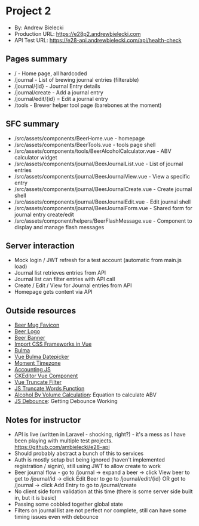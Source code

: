 # Project 2
+ By: Andrew Bielecki
+ Production URL: <https://e28p2.andrewbielecki.com>
+ API Test URL: <https://e28-api.andrewbielecki.com/api/health-check>

## Pages summary
* / - Home page, all hardcoded
* /journal - List of brewing journal entries (filterable)
* /journal/{id} - Journal Entry details
* /journal/create - Add a journal entry
* /journal/edit/{id} = Edit a journal entry
* /tools - Brewer helper tool page (barebones at the moment)

## SFC summary
* /src/assets/components/BeerHome.vue - homepage
* /src/assets/components/BeerTools.vue - tools page shell
* /src/assets/components/tools/BeerAlcoholCalculator.vue - ABV calculator widget
* /src/assets/components/journal/BeerJournalList.vue - List of journal entries
* /src/assets/components/journal/BeerJournalView.vue - View a specific entry
* /src/assets/components/journal/BeerJournalCreate.vue - Create journal shell
* /src/assets/components/journal/BeerJournalEdit.vue - Edit journal shell
* /src/assets/components/journal/BeerJournalForm.vue - Shared form for journal entry create/edit
* /src/assets/component/helpers/BeerFlashMessage.vue - Component to display and manage flash messages

## Server interaction
* Mock login / JWT refresh for a test account (automatic from main.js load)
* Journal list retrieves entries from API
* Journal list can filter entries with API call
* Create / Edit / View for Journal entries from API
* Homepage gets content via API

## Outside resources
* [Beer Mug Favicon](https://favicon.io/emoji-favicons/beer-mug/)
* [Beer Logo](http://pngimg.com/download/2383)
* [Beer Banner](https://commons.wikimedia.org/wiki/File:Beer_banner.jpg)
* [Import CSS Frameworks in Vue](https://alligator.io/vuejs/css-frameworks-vuejs/)
* [Bulma](https://bulma.io)
* [Vue Bulma Datepicker](https://github.com/vue-bulma/datepicker)
* [Moment Timezone](https://momentjs.com/timezone/)
* [Accounting JS](http://openexchangerates.github.io/accounting.js/)
* [CKEditor Vue Component](https://ckeditor.com/docs/ckeditor5/latest/builds/guides/integration/frameworks/vuejs.html)
* [Vue Truncate Filter](https://forum.vuejs.org/t/truncate-filter-with-html/50023)
* [JS Truncate Words Function](https://www.w3resource.com/javascript-exercises/javascript-string-exercise-24.php)
* [Alcohol By Volume Calculation](http://www.brewunited.com/abv_calculator.php): Equation to calculate ABV
* [JS Debounce](https://stackoverflow.com/questions/42199956/how-to-implement-debounce-in-vue2): Getting Debounce Working

## Notes for instructor
* API is live (written in Laravel - shocking, right?) - it's a mess as I have been playing with multiple test
projects. <https://github.com/ambielecki/e28-api>
* Should probably abstract a bunch of this to services
* Auth is mostly setup but being ignored (haven't implemented registration / signin), still using JWT to allow create 
to work
* Beer journal flow - go to /journal -> expand a beer -> click View beer to get to /journal/id -> click Edit Beer to
go to /journal/edit/{id} OR got to /journal -> click Add Entry to go to /journal/create
* No client side form validation at this time (there is some server side built in, but it is basic)
* Passing some cobbled together global state
* Filters on journal list are not perfect nor complete, still can have some timing issues even with debounce
